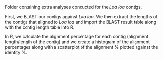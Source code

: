 Folder containing extra analyses conducted for the *Loa loa* contigs. 

First, we BLAST our contigs against *Loa loa*. We then extract the lengths of the contigs that aligned to *Loa loa* and import the BLAST result table along with the contig length table into R. 

In R, we calculate the alignment percentage for each contig (alignment length/length of the contig) and we create a histogram of the alignment percentages along with a scatterplot of the alignment % plotted against the identity %. 
